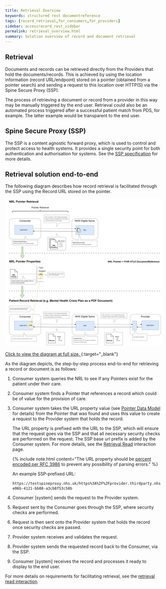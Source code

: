 ```yaml
---
title: Retrieval Overview
keywords: structured rest documentreference
tags: [record_retrieval,for_consumers,for_providers]
sidebar: accessrecord_rest_sidebar
permalink: retrieval_overview.html
summary: Solution overview of record and document retrieval
---
```


## Retrieval

Documents and records can be retrieved directly from the Providers that hold the documents/records. This is achieved by using the location information (record URL/endpoint) stored on a pointer (obtained from a pointer search) and sending a request to this location over HTTP(S) via the Spine Secure Proxy (SSP).

The process of retrieving a document or record from a provider in this way may be manually triggered by the end user. Retrieval could also be an automated process triggered after a successful patient match from PDS, for example.  The latter example would be transparent to the end user.

## Spine Secure Proxy (SSP)

The SSP is a content agnostic forward proxy, which is used to control and protect access to health systems. It provides a single security point for both authentication and authorisation for systems. See the [SSP specification]( https://developer.nhs.uk/apis/spine-core/ssp_overview.html) for more details.

## Retrieval solution end-to-end

The following diagram describes how record retrieval is facilitated through the SSP using the Record URL stored on the pointer.

[
    ![Retrieval solution end-to-end](images/retrieval/retrieval_concept_diagram.png)<br><br>
    Click to view the diagram at full size.
](images/retrieval/retrieval_concept_diagram.png){:target="_blank"}

As the diagram depicts, the step-by-step process end-to-end for retrieving a record or document is as follows: 
1. Consumer system queries the NRL to see if any Pointers exist for the patient under their care.
2. Consumer system finds a Pointer that references a record which could be of value for the provision of care.
3. Consumer system takes the URL property value (see [Pointer Data Model](overview_data_model.html) for details) from the Pointer that was found and uses this value to create a request to the Provider system that holds the record.

   The URL property is prefixed with the URL to the SSP, which will ensure that the request goes via the SSP and that all necessary security checks are performed on the request. The SSP base url prefix is added by the Consumer system. For more details, see the [Retrieval Read](retrieval_interaction_read.html#retrieval-via-the-ssp) interaction page.

   {% include note.html content="The URL property should be [percent encoded per RFC 3986](https://tools.ietf.org/html/rfc3986#section-2.1) to prevent any possibility of parsing errors." %}

   An example SSP-prefixed URL:

   ```
   https://testspineproxy.nhs.uk/https%3A%2F%2Fprovider.thirdparty.nhs.uk%2FAB1%2FStatic%2Fc1cd026e-e06b-4121-bb08-a3cb8f53c58b
   ```

4. Consumer [system] sends the request to the Provider system.
5. Request sent by the Consumer goes through the SSP, where security checks are performed.
6. Request is then sent onto the Provider system that holds the record once security checks are passed.
7. Provider system receives and validates the request.
8. Provider system sends the requested record back to the Consumer, via the SSP.
9. Consumer [system] receives the record and processes it ready to display to the end user.

For more details on requirements for facilitating retrieval, see the [retrieval read interaction](retrieval_interaction_read.html).
